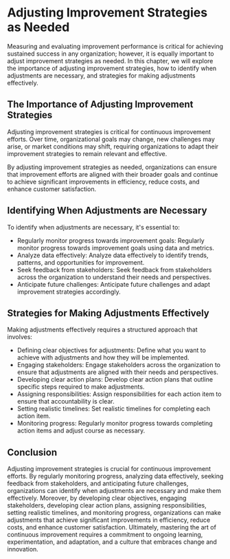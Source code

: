 Adjusting Improvement Strategies as Needed
=======================================================================================================

Measuring and evaluating improvement performance is critical for achieving sustained success in any organization; however, it is equally important to adjust improvement strategies as needed. In this chapter, we will explore the importance of adjusting improvement strategies, how to identify when adjustments are necessary, and strategies for making adjustments effectively.

The Importance of Adjusting Improvement Strategies
--------------------------------------------------

Adjusting improvement strategies is critical for continuous improvement efforts. Over time, organizational goals may change, new challenges may arise, or market conditions may shift, requiring organizations to adapt their improvement strategies to remain relevant and effective.

By adjusting improvement strategies as needed, organizations can ensure that improvement efforts are aligned with their broader goals and continue to achieve significant improvements in efficiency, reduce costs, and enhance customer satisfaction.

Identifying When Adjustments are Necessary
------------------------------------------

To identify when adjustments are necessary, it's essential to:

* Regularly monitor progress towards improvement goals: Regularly monitor progress towards improvement goals using data and metrics.
* Analyze data effectively: Analyze data effectively to identify trends, patterns, and opportunities for improvement.
* Seek feedback from stakeholders: Seek feedback from stakeholders across the organization to understand their needs and perspectives.
* Anticipate future challenges: Anticipate future challenges and adapt improvement strategies accordingly.

Strategies for Making Adjustments Effectively
---------------------------------------------

Making adjustments effectively requires a structured approach that involves:

* Defining clear objectives for adjustments: Define what you want to achieve with adjustments and how they will be implemented.
* Engaging stakeholders: Engage stakeholders across the organization to ensure that adjustments are aligned with their needs and perspectives.
* Developing clear action plans: Develop clear action plans that outline specific steps required to make adjustments.
* Assigning responsibilities: Assign responsibilities for each action item to ensure that accountability is clear.
* Setting realistic timelines: Set realistic timelines for completing each action item.
* Monitoring progress: Regularly monitor progress towards completing action items and adjust course as necessary.

Conclusion
----------

Adjusting improvement strategies is crucial for continuous improvement efforts. By regularly monitoring progress, analyzing data effectively, seeking feedback from stakeholders, and anticipating future challenges, organizations can identify when adjustments are necessary and make them effectively. Moreover, by developing clear objectives, engaging stakeholders, developing clear action plans, assigning responsibilities, setting realistic timelines, and monitoring progress, organizations can make adjustments that achieve significant improvements in efficiency, reduce costs, and enhance customer satisfaction. Ultimately, mastering the art of continuous improvement requires a commitment to ongoing learning, experimentation, and adaptation, and a culture that embraces change and innovation.
